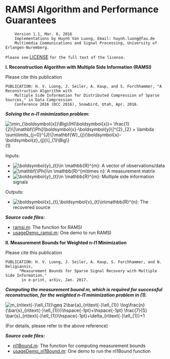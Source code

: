 # RAMSI Algorithm and Performance Guarantees

        Version 1.1, Mar. 6, 2016
        Implementations by Huynh Van Luong, Email: huynh.luong@fau.de
        Multimedia Communications and Signal Processing, University of Erlangen-Nuremberg.
        
   `Please see` [LICENSE](https://github.com/huynhlvd/ramsi/blob/master/LICENSE.md) `for the full text of the license.`

**I. Reconstruction Algorithm with Multiple Side Information (RAMSI)**

Please cite this publication

    PUBLICATION: H. V. Luong, J. Seiler, A. Kaup, and S. Forchhammer, "A Reconstruction Algorithm with 
    	Multiple Side Information for Distributed Compression of Sparse Sources," in Data Compression 
    	Conference 2016 (DCC 2016), Snowbird, Utah, Apr. 2016.

  **_Solving the _n-l1_ minimization problem:_**
  
<img src="https://latex.codecogs.com/svg.latex?\dpi{150}&space;\min_{\boldsymbol{x}}\Big\{H(\boldsymbol{x})=&space;\frac{1}{2}\|\mathbf{\Phi}\boldsymbol{x}-\boldsymbol{y}\|^{2}_{2}&space;&plus;&space;\lambda&space;\sum\limits_{j=0}^{J}\|\mathbf{W}_{j}(\boldsymbol{x}-\boldsymbol{z}_{j})\|_{1}\Big\}" title="\min_{\boldsymbol{x}}\Big\{H(\boldsymbol{x})= \frac{1}{2}\|\mathbf{\Phi}\boldsymbol{x}-\boldsymbol{y}\|^{2}_{2} + \lambda \sum\limits_{j=0}^{J}\|\mathbf{W}_{j}(\boldsymbol{x}-\boldsymbol{z}_{j})\|_{1}\Big\}"  /> (1)

Inputs:
- <img src="https://latex.codecogs.com/svg.latex?\dpi{150}&space;\boldsymbol{y}\in&space;\mathbb{R}^{m}" title="\boldsymbol{y}_{t}\in \mathbb{R}^{m}" />: A vector of observations/data <br /> 
- <img src="https://latex.codecogs.com/svg.latex?\dpi{150}&space;\mathbf{\Phi}\in&space;\mathbb{R}^{m\times&space;n}" title="\mathbf{\Phi}\in \mathbb{R}^{m\times n}" />: A measurement matrix <br />
- <img src="https://latex.codecogs.com/svg.latex?\dpi{150}&space;\boldsymbol{z}_{j}\in&space;\mathbb{R}^{n}" title="\boldsymbol{y}_{t}\in \mathbb{R}^{m}" />: Multiple side information signals <br />

Outputs:
- <img src="https://latex.codecogs.com/svg.latex?\dpi{150}&space;\boldsymbol{\hat{x}}\in\mathbb{R}^{n}" title="\boldsymbol{x}_{t},\boldsymbol{v}_{t}\in\mathbb{R}^{n}" />: The recovered source 

**_Source code files:_**  
 - [ramsi.m](https://github.com/huynhlvd/ramsi/blob/master/ramsi.m): The function for RAMSI
 - [usageDemo_ramsi.m](https://github.com/huynhlvd/ramsi/blob/master/usageDemo_ramsi.m): One demo to run RAMSI

**II. Measurement Bounds for Weighted n-l1 Minimization**

Please cite this publication

    PUBLICATION: H. V. Luong, J. Seiler, A. Kaup, S. Forchhammer, and N. Deligiannis, 
          "Measurement Bounds for Sparse Signal Recovery with Multiple Side Information," 
           in e-print, arXiv, Jan. 2017.

**_Computing the measurement bound m, which is required for successful reconstruction, for the weighted n-l1 minimization problem in (1)._**

<img src="https://latex.codecogs.com/svg.latex?m_{n\text{-}\ell_{1}}\geq&space;2\bar{a}_{n\text{-}\ell_{1}}&space;\log\frac{n}{\bar{s}_{n\text{-}\ell_{1}}}\hspace{-1pt}&plus;\hspace{-1pt}&space;\frac{7}{5}&space;\bar{s}_{n\text{-}\ell_{1}}\hspace{-1pt}&plus;\delta_{n\text{-}\ell_{1}}&plus;1" title="m_{n\text{-}\ell_{1}}\geq 2\bar{a}_{n\text{-}\ell_{1}} \log\frac{n}{\bar{s}_{n\text{-}\ell_{1}}}\hspace{-1pt}+\hspace{-1pt} \frac{7}{5} \bar{s}_{n\text{-}\ell_{1}}\hspace{-1pt}+\delta_{n\text{-}\ell_{1}}+1" />
 
 (For details, please refer to the above reference)
 
**_Source code files:_**    
- [nl1Bound.m](https://github.com/huynhlvd/ramsi/blob/master/nl1Bound.m): The function for computing measurement bounds
- [usageDemo_nl1Bound.m](https://github.com/huynhlvd/ramsi/blob/master/usageDemo_nl1Bound.m): One demo to run the nl1Bound function
